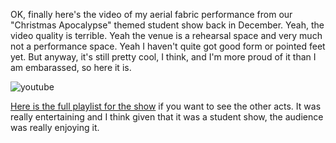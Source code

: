 OK, finally here's the video of my aerial fabric performance from our "Christmas Apocalypse" themed student show back in December. Yeah, the video quality is terrible. Yeah the venue is a rehearsal space and very much not a performance space. Yeah I haven't quite got good form or pointed feet yet. But anyway, it's still pretty cool, I think, and I'm more proud of it than I am embarassed, so here it is.

![youtube](https://www.youtube.com/embed/L8wT_uDPyHo?list=PLstaMPf4_9pFv2q_t6DzKk381grwdVxpQ)

[Here is the full playlist for the show](http://www.youtube.com/playlist?list=PLstaMPf4_9pFv2q_t6DzKk381grwdVxpQ) if you want to see the other acts. It was really entertaining and I think given that it was a student show, the audience was really enjoying it.
